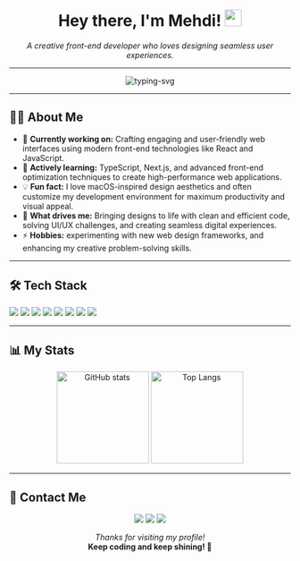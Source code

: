 
<h1 align="center">Hey there, I'm <strong>Mehdi</strong>! <img src="https://media.giphy.com/media/hvRJCLFzcasrR4ia7z/giphy.gif" width="30px"></h1>
<p align="center">
  <em>A creative front-end developer who loves designing seamless user experiences.</em>
</p>

---

<p align="center">
  <img src="https://readme-typing-svg.herokuapp.com?color=%239164c2&size=23&width=410&lines=Front-End+Developer;Creative+Problem+Solver;Always+Learning+New+Things" alt="typing-svg" />
</p>

---

## 👨‍💻 About Me  
- 🔭 **Currently working on:** Crafting engaging and user-friendly web interfaces using modern front-end technologies like React and JavaScript.  
- 🌱 **Actively learning:** TypeScript, Next.js, and advanced front-end optimization techniques to create high-performance web applications.  
- 💡 **Fun fact:** I love macOS-inspired design aesthetics and often customize my development environment for maximum productivity and visual appeal.  
- 🌟 **What drives me:** Bringing designs to life with clean and efficient code, solving UI/UX challenges, and creating seamless digital experiences.  
- ⚡ **Hobbies:** experimenting with new web design frameworks, and enhancing my creative problem-solving skills.

---

## 🛠️ Tech Stack  
<p>
  <img src="https://img.shields.io/badge/HTML5-E34F26?style=flat-square&logo=html5&logoColor=white" />
  <img src="https://img.shields.io/badge/CSS3-1572B6?style=flat-square&logo=css3&logoColor=white" />
  <img src="https://img.shields.io/badge/JavaScript-F7DF1E?style=flat-square&logo=javascript&logoColor=black" />
  <img src="https://img.shields.io/badge/TypeScript-3178C6?style=flat-square&logo=typescript&logoColor=white" />
  <img src="https://img.shields.io/badge/React-61DAFB?style=flat-square&logo=react&logoColor=black" />
  <img src="https://img.shields.io/badge/Next.js-000000?style=flat-square&logo=nextdotjs&logoColor=white" />
  <img src="https://img.shields.io/badge/Redux-764ABC?style=flat-square&logo=redux&logoColor=white" />
  <img src="https://img.shields.io/badge/Sass-C69?style=flat-square&logo=sass&logoColor=white" />
</p>

---

## 📊 My Stats  
<p align="center">
  <img src="https://github-readme-stats.vercel.app/api?username=mrejo11&show_icons=true&theme=radical" alt="GitHub stats" height="165" />
  <img src="https://github-readme-stats.vercel.app/api/top-langs/?username=mrejo11&layout=compact&theme=radical" alt="Top Langs" height="165" />
</p>

---

## 🤝 Contact Me  
<p align="center">
  <a href="mailto:mehdi@example.com"><img src="https://img.shields.io/badge/Email-mehdi@example.com-blue?style=flat-square&logo=gmail" /></a>
  <a href="https://linkedin.com/in/mehdi"><img src="https://img.shields.io/badge/LinkedIn-Profile-0077B5?style=flat-square&logo=linkedin&logoColor=white" /></a>
  <a href="https://twitter.com/mehdiDev"><img src="https://img.shields.io/badge/Twitter-@mehdiDev-1DA1F2?style=flat-square&logo=twitter&logoColor=white" /></a>
</p>

<p align="center">
  <em>Thanks for visiting my profile!</em><br />
  <strong>Keep coding and keep shining! 🌟</strong>
</p>
